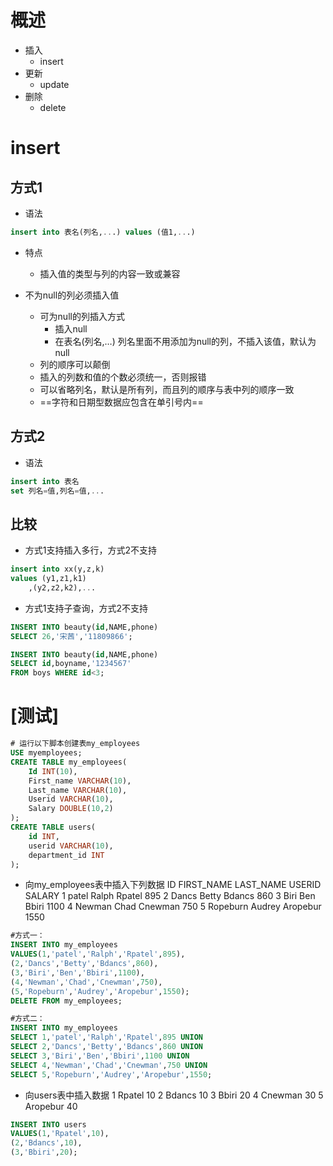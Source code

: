# 概述

- 插入
  - insert
- 更新
  - update
- 删除
  - delete



# insert



## 方式1

- 语法

```sql
insert into 表名(列名,...) values (值1,...)
```

- 特点

  - 插入值的类型与列的内容一致或兼容
- 不为null的列必须插入值
  - 可为null的列插入方式
    - 插入null
    - 在表名(列名,…) 列名里面不用添加为null的列，不插入该值，默认为null
  - 列的顺序可以颠倒
  - 插入的列数和值的个数必须统一，否则报错
  - 可以省略列名，默认是所有列，而且列的顺序与表中列的顺序一致
  - ==字符和日期型数据应包含在单引号内==



## 方式2

- 语法

```sql
insert into 表名
set 列名=值,列名=值,...
```



## 比较

- 方式1支持插入多行，方式2不支持

```sql
insert into xx(y,z,k) 
values (y1,z1,k1)
	,(y2,z2,k2),...
```

- 方式1支持子查询，方式2不支持

```sql
INSERT INTO beauty(id,NAME,phone)
SELECT 26,'宋茜','11809866';

INSERT INTO beauty(id,NAME,phone)
SELECT id,boyname,'1234567'
FROM boys WHERE id<3;
```



# [测试]

```sql
# 运行以下脚本创建表my_employees
USE myemployees;
CREATE TABLE my_employees(
	Id INT(10),
	First_name VARCHAR(10),
	Last_name VARCHAR(10),
	Userid VARCHAR(10),
	Salary DOUBLE(10,2)
);
CREATE TABLE users(
	id INT,
	userid VARCHAR(10),
	department_id INT
);
```

- 向my_employees表中插入下列数据
  ID	FIRST_NAME	LAST_NAME	USERID	SALARY
  1	patel		Ralph		Rpatel	895
  2	Dancs		Betty		Bdancs	860
  3	Biri		Ben		Bbiri	1100
  4	Newman		Chad		Cnewman	750
  5	Ropeburn	Audrey		Aropebur	1550

```sql
#方式一：
INSERT INTO my_employees
VALUES(1,'patel','Ralph','Rpatel',895),
(2,'Dancs','Betty','Bdancs',860),
(3,'Biri','Ben','Bbiri',1100),
(4,'Newman','Chad','Cnewman',750),
(5,'Ropeburn','Audrey','Aropebur',1550);
DELETE FROM my_employees;

#方式二：
INSERT INTO my_employees
SELECT 1,'patel','Ralph','Rpatel',895 UNION
SELECT 2,'Dancs','Betty','Bdancs',860 UNION
SELECT 3,'Biri','Ben','Bbiri',1100 UNION
SELECT 4,'Newman','Chad','Cnewman',750 UNION
SELECT 5,'Ropeburn','Audrey','Aropebur',1550;
```

- 向users表中插入数据
  1	Rpatel	10
  2	Bdancs	10
  3	Bbiri	20
  4	Cnewman	30
  5	Aropebur	40

```sql
INSERT INTO users
VALUES(1,'Rpatel',10),
(2,'Bdancs',10),
(3,'Bbiri',20);
```



